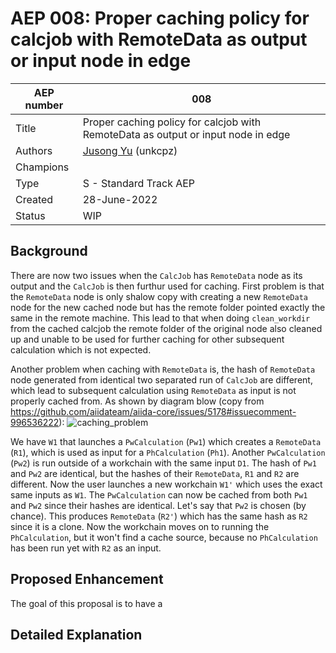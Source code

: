 # AEP 008: Proper caching policy for calcjob with RemoteData as output or input node in edge

| AEP number | 008                                                          |
|------------|--------------------------------------------------------------|
| Title      | Proper caching policy for calcjob with RemoteData as output or input node in edge          |
| Authors    | [Jusong Yu](mailto:jusong.yu@epfl.ch) (unkcpz)     |
| Champions  |                                                              |
| Type       | S - Standard Track AEP                                       |
| Created    | 28-June-2022                                                  |
| Status     | WIP                                                  |

## Background
There are now two issues when the `CalcJob` has `RemoteData` node as its output and the `CalcJob` is then furthur used for caching. 
First problem is that the `RemoteData` node is only shalow copy with creating a new `RemoteData` node for the new cached node but has the remote folder pointed exactly the same in the remote machine.
This lead to that when doing `clean_workdir` from the cached calcjob the remote folder of the original node also cleaned up and unable to be used for further caching for other subsequent calculation which is not expected.

Another problem when caching with `RemoteData` is, the hash of `RemoteData` node generated from identical two separated run of `CalcJob` are different, which lead to subsequent calculation using `RemoteData` as input is not properly cached from. 
As shown by diagram blow (copy from https://github.com/aiidateam/aiida-core/issues/5178#issuecomment-996536222):
![caching_problem](https://user-images.githubusercontent.com/6992332/146514431-c9634668-6a0d-43ca-8829-4a3a69c16d27.png)

We have `W1` that launches a `PwCalculation` (`Pw1`) which creates a `RemoteData` (`R1`), which is used as input for a `PhCalculation` (`Ph1`). Another `PwCalculation`  (`Pw2`) is run outside of a workchain with the same input `D1`. The hash of `Pw1` and `Pw2` are identical, but the hashes of their `RemoteData`, `R1` and `R2` are different. Now the user launches a new workchain `W1'` which uses the exact same inputs as `W1`. The  `PwCalculation` can now be cached from both `Pw1` and `Pw2` since their hashes are identical. Let's say that `Pw2` is chosen (by chance). This produces `RemoteData` (`R2'`) which has the same hash as `R2` since it is a clone. Now the workchain moves on to running the `PhCalculation`, but it won't find a cache source, because no `PhCalculation` has been run yet with `R2` as an input.

## Proposed Enhancement 
The goal of this proposal is to have a 

## Detailed Explanation 
